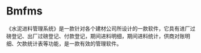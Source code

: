# Bmfms
 《水泥进料管理系统》是一款针对各个建材公司所设计的一款软件，它具有进厂过磅登记、出厂过磅登记、付款登记，期间进料明细，期间进料统计，供商对账明细、欠款统计表等功能，是一款有效的管理软件。
